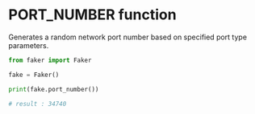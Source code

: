 # **PORT_NUMBER** function

Generates a random network port number based on specified port type parameters.

```py
from faker import Faker

fake = Faker()

print(fake.port_number())

# result : 34740
```
